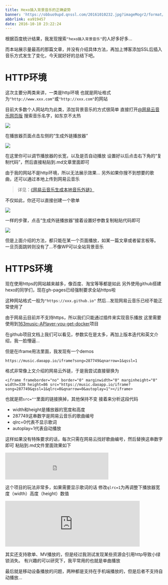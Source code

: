 ```yaml
---
title: Hexo插入背景音乐的正确姿势
banner: 'https://obbuo9upd.qnssl.com/20161010232.jpg?imageMogr2/format/webp'
abbrlink: ea919457
date: 2016-10-10 23:22:24
---
```


根据百度统计结果，我发现搜索`"hexo插入背景音乐"`的人好多好多...

而本站展示量最高的那篇文章，并没有介绍具体方法，再加上博客添加SSL后插入音乐方式发生了变化，今天就好好的总结下吧。

<!--more-->

# HTTP环境

这次主要分两类来讲，一类是http环境
也就是网址格式为`"http://www.xxx.com"`或`"http://xxx.com"`的网站

目前大多数个人网站均为此类，添加背景音乐的方式很简单
直接打开[@网易云音乐网页版](http://music.163.com/) 搜索音乐名字，如东京不太热

![](https://obbuo9upd.qnssl.com/20161010221831.png?imageMogr2/format/webp)

在播放器页面点击左侧的“生成外链播放器”

![](https://obbuo9upd.qnssl.com/20161010222043.png?imageMogr2/format/webp)

在这里你可以调节播放器的长宽，以及是否自动播放
设置好以后点击右下角的“复制代码”，然后直接粘贴到.md文章里面即可

由于我的网站不是http环境，所以无法展示效果...
另外如果你搜不到想要的歌曲，还可以通过本地上传到网易云音乐

> 详见：[《网易云音乐生成本地音乐外链》](https://www.tiexo.cn/163-music-leimu/)

不仅如此，你还可以直接创建一个歌单

![](https://obbuo9upd.qnssl.com/0161010222904.png?imageMogr2/format/webp)

一样的步骤，点击“生成外链播放器”接着设置好参数复制粘贴代码即可

![](https://obbuo9upd.qnssl.com/20161010222802.png?imageMogr2/format/webp)

但是上面介绍的方法，都只能在某一个页面播放，如某一篇文章或者留言板等。
一旦页面跳转则没有了...不像WP可以全站背景音乐

# HTTPS环境

现在使用https的网站越来越多，像百度、淘宝等等都是如此
另外使用github搭建hexo的同学们，现在gh-pages已经强制要求全站https啦

这种网站格式一般为`"https://xxx.github.io"`
然后...发现网易云音乐已经不能正常使用了

由于网易云目前并不支持https，所以我们只能通过插件来实现音乐播放
这里需要使用到[163music-APlayer-you-get-docker](https://github.com/YUX-IO/163music-APlayer-you-get-docker)项目

在github项目文档上我们可以看见，参数实在是太多，再加上版本迭代和英文介绍，我一脸懵逼...

但是在iframe用法里面，我发现有一个demos

```
https://music.daoapp.io/iframe?song=287749&qnarrow=1&qssl=1
```
格式非常像上文介绍的网易云外链，于是我尝试直接替换为

```
<iframe frameborder="no" border="0" marginwidth="0" marginheight="0" width=330 height=86 src="https://music.daoapp.io/iframe?song=287749&qssl=1&qlrc=0&qnarrow=0&autoplay=1"></iframe>
```

也就是把`src=""`里面的链接换掉，其他保持不变
接着来分析这段代码
- width和height是播放器的宽度和高度
- 287749这串数字是网易云音乐的歌曲编号
- qlrc=0代表不显示歌词
- autoplay=1代表自动播放

这样如果没有特殊要求的话，每次只需在网易云找好歌曲编号，然后替换这串数字即可
粘贴到.md文件里面效果如下

<iframe frameborder="no" border="0" marginwidth="0" marginheight="0" width=330 height=86 src="https://music.daoapp.io/iframe?song=34723470&qssl=1&qlrc=0&qnarrow=0&autoplay=1"></iframe>

这个项目的玩法非常多，如果需要显示歌词的话
修改`qlrc=1`为再调整下播放器宽度（width）高度（height）数值

<iframe frameborder="no" border="0" marginwidth="0" marginheight="0" width=430 height=146 src="https://music.daoapp.io/iframe?song=34723470&qssl=1&qlrc=1&qnarrow=0&autoplay=0"></iframe>

其实还支持歌单、MV播放的，但是经过我测试发现某些资源会引用http导致小绿锁消失。
有兴趣的可以研究下，我平常用的也就是单曲播放

最后就是移动设备播放的问题，两种都是支持在手机端播放的，但是后者不支持自动播放...
